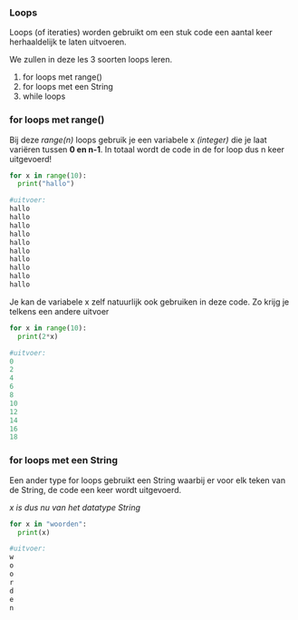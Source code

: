 ### Loops

Loops (of iteraties) worden gebruikt om een stuk code een aantal keer herhaaldelijk te laten uitvoeren.

We zullen in deze les 3 soorten loops leren.

1. for loops met range()
2. for loops met een String
3. while loops 

### for loops met range()

Bij deze *range(n)* loops gebruik je een variabele x *(integer)* die je laat variëren tussen **0 en n-1**. 
In totaal wordt de code in de for loop dus n keer uitgevoerd!

```python
for x in range(10):
  print("hallo")

#uitvoer:
hallo
hallo
hallo
hallo
hallo
hallo
hallo
hallo
hallo
hallo
```

Je kan de variabele x zelf natuurlijk ook gebruiken in deze code. Zo krijg je telkens een andere uitvoer
```python
for x in range(10):
  print(2*x)

#uitvoer:
0
2
4
6
8
10
12
14
16
18
```

### for loops met een String

Een ander type for loops gebruikt een String waarbij er voor elk teken van de String, de code een keer wordt uitgevoerd.

*x is dus nu van het datatype String*

```python
for x in "woorden":
  print(x)

#uitvoer:
w
o
o
r
d
e
n
```
